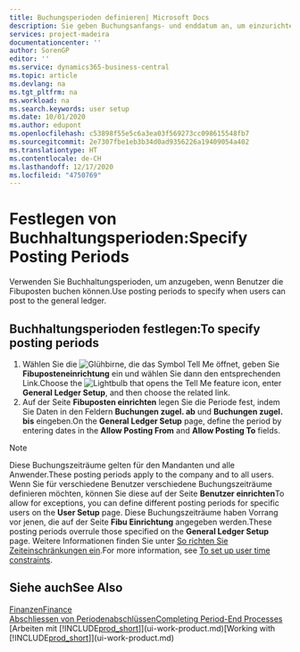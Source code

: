 ```yaml
---
title: Buchungsperioden definieren| Microsoft Docs
description: Sie geben Buchungsanfangs- und enddatum an, um einzurichten, wenn Benutzer in den Fibuposten buchen können.
services: project-madeira
documentationcenter: ''
author: SorenGP
editor: ''
ms.service: dynamics365-business-central
ms.topic: article
ms.devlang: na
ms.tgt_pltfrm: na
ms.workload: na
ms.search.keywords: user setup
ms.date: 10/01/2020
ms.author: edupont
ms.openlocfilehash: c53898f55e5c6a3ea03f569273cc098615548fb7
ms.sourcegitcommit: 2e7307fbe1eb3b34d0ad9356226a19409054a402
ms.translationtype: HT
ms.contentlocale: de-CH
ms.lasthandoff: 12/17/2020
ms.locfileid: "4750769"
---
```

# <a name="specify-posting-periods"></a><span data-ttu-id="32f9c-103">Festlegen von Buchhaltungsperioden:</span><span class="sxs-lookup"><span data-stu-id="32f9c-103">Specify Posting Periods</span></span>
<span data-ttu-id="32f9c-104">Verwenden Sie Buchhaltungsperioden, um anzugeben, wenn Benutzer die Fibuposten buchen können.</span><span class="sxs-lookup"><span data-stu-id="32f9c-104">Use posting periods to specify when users can post to the general ledger.</span></span>  

## <a name="to-specify-posting-periods"></a><span data-ttu-id="32f9c-105">Buchhaltungsperioden festlegen:</span><span class="sxs-lookup"><span data-stu-id="32f9c-105">To specify posting periods</span></span>
1. <span data-ttu-id="32f9c-106">Wählen Sie die ![Glühbirne, die das Symbol Tell Me öffnet](media/ui-search/search_small.png "Tell Me-Funktion"), geben Sie **Fibuposteneinrichtung** ein und wählen Sie dann den entsprechenden Link.</span><span class="sxs-lookup"><span data-stu-id="32f9c-106">Choose the ![Lightbulb that opens the Tell Me feature](media/ui-search/search_small.png "Tell me what you want to do") icon, enter **General Ledger Setup**, and then choose the related link.</span></span>  
2. <span data-ttu-id="32f9c-107">Auf der Seite **Fibuposten einrichten** legen Sie die Periode fest, indem Sie Daten in den Feldern **Buchungen zugel. ab** und **Buchungen zugel. bis** eingeben.</span><span class="sxs-lookup"><span data-stu-id="32f9c-107">On the **General Ledger Setup** page, define the period by entering dates in the **Allow Posting From** and **Allow Posting To** fields.</span></span>  

> [!NOTE]  
>   <span data-ttu-id="32f9c-108">Diese Buchungszeiträume gelten für den Mandanten und alle Anwender.</span><span class="sxs-lookup"><span data-stu-id="32f9c-108">These posting periods apply to the company and to all users.</span></span> <span data-ttu-id="32f9c-109">Wenn Sie für verschiedene Benutzer verschiedene Buchungszeiträume definieren möchten, können Sie diese auf der Seite **Benutzer einrichten**</span><span class="sxs-lookup"><span data-stu-id="32f9c-109">To allow for exceptions, you can define different posting periods for specific users on the **User Setup** page.</span></span> <span data-ttu-id="32f9c-110">Diese Buchungszeiträume haben Vorrang vor jenen, die auf der Seite **Fibu Einrichtung** angegeben werden.</span><span class="sxs-lookup"><span data-stu-id="32f9c-110">These posting periods overrule those specified on the **General Ledger Setup** page.</span></span> <span data-ttu-id="32f9c-111">Weitere Informationen finden Sie unter [So richten Sie Zeiteinschränkungen ein](ui-define-granular-permissions.md#to-set-up-user-time-constraints).</span><span class="sxs-lookup"><span data-stu-id="32f9c-111">For more information, see [To set up user time constraints](ui-define-granular-permissions.md#to-set-up-user-time-constraints).</span></span>

## <a name="see-also"></a><span data-ttu-id="32f9c-112">Siehe auch</span><span class="sxs-lookup"><span data-stu-id="32f9c-112">See Also</span></span>
[<span data-ttu-id="32f9c-113">Finanzen</span><span class="sxs-lookup"><span data-stu-id="32f9c-113">Finance</span></span>](finance.md)  
[<span data-ttu-id="32f9c-114">Abschliessen von Periodenabschlüssen</span><span class="sxs-lookup"><span data-stu-id="32f9c-114">Completing Period-End Processes</span></span>](year-how-complete-period-end-processes.md)  
<span data-ttu-id="32f9c-115">[Arbeiten mit [!INCLUDE[prod_short](includes/prod_short.md)]](ui-work-product.md)</span><span class="sxs-lookup"><span data-stu-id="32f9c-115">[Working with [!INCLUDE[prod_short](includes/prod_short.md)]](ui-work-product.md)</span></span>
